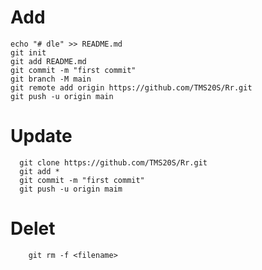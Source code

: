 
# Add
    echo "# dle" >> README.md
    git init
    git add README.md
    git commit -m "first commit"
    git branch -M main
    git remote add origin https://github.com/TMS20S/Rr.git
    git push -u origin main
# Update
      git clone https://github.com/TMS20S/Rr.git
      git add *
      git commit -m "first commit"
      git push -u origin maim
# Delet
        git rm -f <filename>
  
   
   
  
